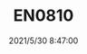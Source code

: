 ﻿---
layout: post 
title: EN0810
tags: 
categories: housing-terminal
overview: 
series: 
part_number: 0516-1
thumb_img: 
small_img: static/202105/516-20210530.jpg
date: 2021/5/30 8:47:00
---



